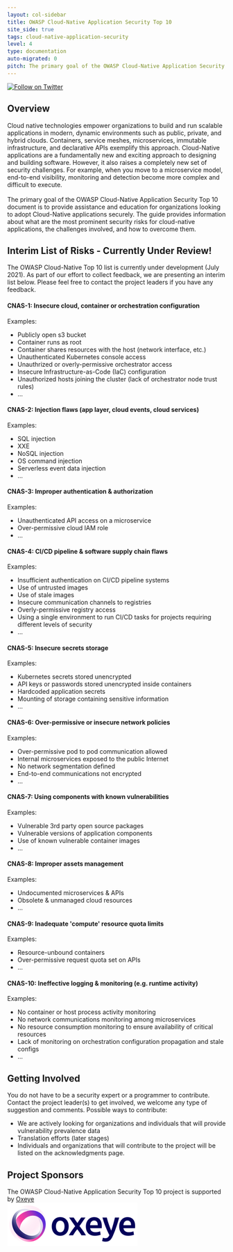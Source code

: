 ```yaml
---
layout: col-sidebar
title: OWASP Cloud-Native Application Security Top 10
site_side: true
tags: cloud-native-application-security
level: 4
type: documentation
auto-migrated: 0
pitch: The primary goal of the OWASP Cloud-Native Application Security Top 10 document is to provide assistance and education for organizations looking to adopt Cloud-Native Applications securely. The guide provides information about what are the most prominent security risks for Cloud-Native applications, the challenges involved, and how to overcome them.
---
```

[![Follow on Twitter](https://img.shields.io/twitter/follow/owaspcloudnati1?label=Follow%20%40owaspcloudnati1&style=social)](https://twitter.com/owaspcloudnati1)
## Overview
Cloud native technologies empower organizations to build and run scalable applications in modern, dynamic environments such as public, private, and hybrid clouds. Containers, service meshes, microservices, immutable infrastructure, and declarative APIs exemplify this approach. Cloud-Native applications are a fundamentally new and exciting approach to designing and building software. However, it also raises a completely new set of security challenges. For example, when you move to a microservice model, end-to-end visibility, monitoring and detection become more complex and difficult to execute.
<br>
<br>
The primary goal of the OWASP Cloud-Native Application Security Top 10 document is to provide assistance and education for organizations looking to adopt Cloud-Native applications securely. The guide provides information about what are the most prominent security risks for cloud-native applications, the challenges involved, and how to overcome them.

## Interim List of Risks - Currently Under Review!

The OWASP Cloud-Native Top 10 list is currently under development (July 2021). As part of our effort to collect feedback, we are presenting an interim list below. Please feel free to contact the project leaders if you have any feedback. 

#### CNAS-1: Insecure cloud, container or orchestration configuration
Examples:
 * Publicly open s3 bucket
 * Container runs as root
 * Container shares resources with the host (network interface, etc.)
 * Unauthenticated Kubernetes console access 
 * Unauthrized or overly-permissive orchestrator access
 * Insecure Infrastructure-as-Code (IaC) configuration
 * Unauthorized hosts joining the cluster (lack of orchestrator node trust rules)
 * ...

#### CNAS-2: Injection flaws (app layer, cloud events, cloud services)
Examples:
 * SQL injection
 * XXE
 * NoSQL injection
 * OS command injection
 * Serverless event data injection
 * ...

#### CNAS-3: Improper authentication & authorization
Examples:
 * Unauthenticated API access on a microservice
 * Over-permissive cloud IAM role
 * ... 

#### CNAS-4: CI/CD pipeline & software supply chain flaws
Examples:
 * Insufficient authentication on CI/CD pipeline systems
 * Use of untrusted images 
 * Use of stale images
 * Insecure communication channels to registries
 * Overly-permissive registry access 
 * Using a single environment to run CI/CD tasks for projects requiring different levels of security
 * ...

#### CNAS-5: Insecure secrets storage
Examples:
 * Kubernetes secrets stored unencrypted
 * API keys or passwords stored unencrypted inside containers
 * Hardcoded application secrets
 * Mounting of storage containing sensitive information
 * ...

#### CNAS-6: Over-permissive or insecure network policies
Examples:
 * Over-permissive pod to pod communication allowed
 * Internal microservices exposed to the public Internet
 * No network segmentation defined
 * End-to-end communications not encrypted
 * ...

#### CNAS-7: Using components with known vulnerabilities
Examples:
 * Vulnerable 3rd party open source packages
 * Vulnerable versions of application components
 * Use of known vulnerable container images
 * ...

#### CNAS-8: Improper assets management
Examples:
 * Undocumented microservices & APIs
 * Obsolete & unmanaged cloud resources
 * ...

#### CNAS-9: Inadequate 'compute' resource quota limits
Examples:
 * Resource-unbound containers
 * Over-permissive request quota set on APIs
 * ...

#### CNAS-10: Ineffective logging & monitoring (e.g. runtime activity)
Examples:
 * No container or host process activity monitoring
 * No network communications monitoring among microservices
 * No resource consumption monitoring to ensure availability of critical resources
 * Lack of monitoring on orchestration configuration propagation and stale configs
 * ...

## Getting Involved
You do not have to be a security expert or a programmer to contribute. Contact the project leader(s) to get involved, we welcome any type of suggestion and comments. Possible ways to contribute:
 * We are actively looking for organizations and individuals that will provide vulnerability prevalence data
 * Translation efforts (later stages)
 * Individuals and organizations that will contribute to the project will be listed on the acknowledgments page.

## Project Sponsors
The OWASP Cloud-Native Application Security Top 10 project is supported by [Oxeye](https://oxeye.io)
<br>
[![Oxeye](assets/images/oxeye_logo.png)](https://oxeye.io/)

